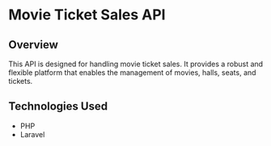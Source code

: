 # Movie Ticket Sales API

## Overview

This API is designed for handling movie ticket sales. It provides a robust and flexible platform that enables the management of movies, halls, seats, and tickets. 

## Technologies Used

- PHP
- Laravel
